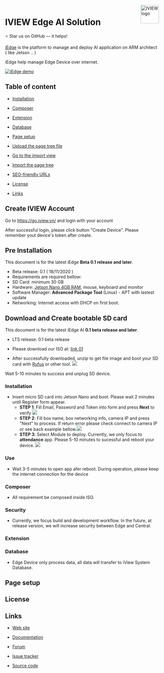 




<a href="https://aimeos.org/">
    <img src="https://i.imgur.com/EORKMiE.jpg" alt="IVIEW logo" title="IVIEW Edge AI Solution" align="right" height="60" />
</a>

IVIEW Edge AI Solution
======================


:star: Star us on GitHub — it helps!

[iEdge](https://iview.vn) is the platform to manage and deploy AI application on ARM architect ( like Jetson .. )

iEdge help manage Edge Device over internet.

[![iEdge demo](https://i.imgur.com/9N95HR0.png)](https://go.iview.vn/)
  

## Table of content

  

-  [Installation](#installation)


-  [Composer](#composer)

-  [Extension](#extension)

-  [Database](#database)

-  [Page setup](#page-setup)

-  [Upload the page tree file](#upload-the-page-tree-file)

-  [Go to the import view](#go-to-the-import-view)

-  [Import the page tree](#import-the-page-tree)

-  [SEO-friendly URLs](#seo-friendly-urls)

-  [License](#license)

-  [Links](#links)

  
## Create IVIEW Account

Go to https://go.iview.vn/ and login with your account

After successful login, please click button "Create Device".  Please remember yout device's token after create.

## Pre Installation

This document is for the latest iEdge **Beta 0.1 release and later**.
- Beta release: 0.1 ( 18/11/2020 )
- Requirements are required bellow:
- SD Card: minimum 30 GB 
- Hardware: [Jetson Nano 4GB RAM](https://developer.nvidia.com/embedded/jetson-nano-developer-kit), mouse, keyboard and monitor
- Software Manager: **Advanced Package Tool** (Linux) - APT with lastest update
- Networking: Internet access with DHCP on first boot.


## Download and Create bootable SD card

 
This document is for the latest iEdge AI **0.1 beta release and later**.
  - LTS release: 0.1 beta release

- Please download our ISO at: [link 01](https://iedge.s3-ap-southeast-1.amazonaws.com/jetson_nano_edge_ai.zip)
- After successfully downloaded, unzip to get file image and boot your SD card with [Rufus](https://rufus.ie/) or other tool.
![](https://i.imgur.com/TOy3OT1.png)

Wait 5-10 minutes to success and unplug SD device.
  
### Installation

- Insert micro SD card into Jetson Nano and boot. Please wait 2 minutes until Register form appear.
	- **STEP 1**: Fill Email, Password and Token into form and press **Next** to verify
![](https://i.imgur.com/dM5Uv2q.png)
	- **STEP 2**: Fill box name, box networking info, camera IP and press "Next" to process. If return error please check connect to camera IP or see back example bellow.![](https://i.imgur.com/UxZA4Dv.png)
	- **STEP 3**: Select Module to deploy. Currently, we only focus to **attendance** app. Please 5-10 minutes to sucessful and reboot your device. ![](https://i.imgur.com/4hHwoe7.png)
  


### Use

- Wait 3-5 minutes to open app afer reboot. During operation, please keep the internet connection for the device



### Composer
- All requirement be composed inside ISO.


### Security

 - Currently, we focus build and development workflow. In the future, at release version, we will increase security between Edge and Central.

  

### Extension



### Database

- Edge Device only process data, all data will transfer to iView System Database. 

## Page setup



  

## License

  

## Links

  

*  [Web site]()

*  [Documentation]()

*  [Forum](/)

*  [Issue tracker]()

*  [Source code]()
